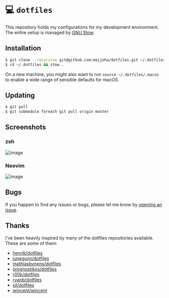 # 💻 `dotfiles`
This repository holds my configurations for my development environment. The
entire setup is managed by [GNU Stow](https://www.gnu.org/software/stow/).

## Installation
```bash
$ git clone --recursive git@github.com:majjoha/dotfiles.git ~/.dotfiles
$ cd ~/.dotfiles && stow .
```

On a new machine, you might also want to run `source ~/.dotfiles/.macos` to
enable a wide range of sensible defaults for macOS.

## Updating
```bash
$ git pull
$ git submodule foreach git pull origin master
```

## Screenshots
### zsh
![image](https://d3r69eeiwn2k86.cloudfront.net/items/2t2p2z030i2E1r1K1J1T/1.png)

### Neovim
![image](https://d3r69eeiwn2k86.cloudfront.net/items/2k332c3f0H1k0L0G3P42/2.png)

## Bugs
If you happen to find any issues or bugs, please let me know by
[opening an issue](https://github.com/majjoha/dotfiles/issues).

## Thanks
I've been heavily inspired by many of the dotfiles repositories available.
These are some of them:

* [henrik/dotfiles](https://github.com/henrik/dotfiles)
* [junegunn/dotfiles](https://github.com/junegunn/dotfiles)
* [mathiasbynens/dotfiles](https://github.com/mathiasbynens/dotfiles)
* [prognostikos/dotfiles](https://github.com/prognostikos/dotfiles)
* [r00k/dotfiles](https://github.com/r00k/dotfiles)
* [ryanb/dotfiles](https://github.com/ryanb/dotfiles)
* [sjl/dotfiles](https://bitbucket.org/sjl/dotfiles/src)
* [wincent/wincent](https://github.com/wincent/wincent)

